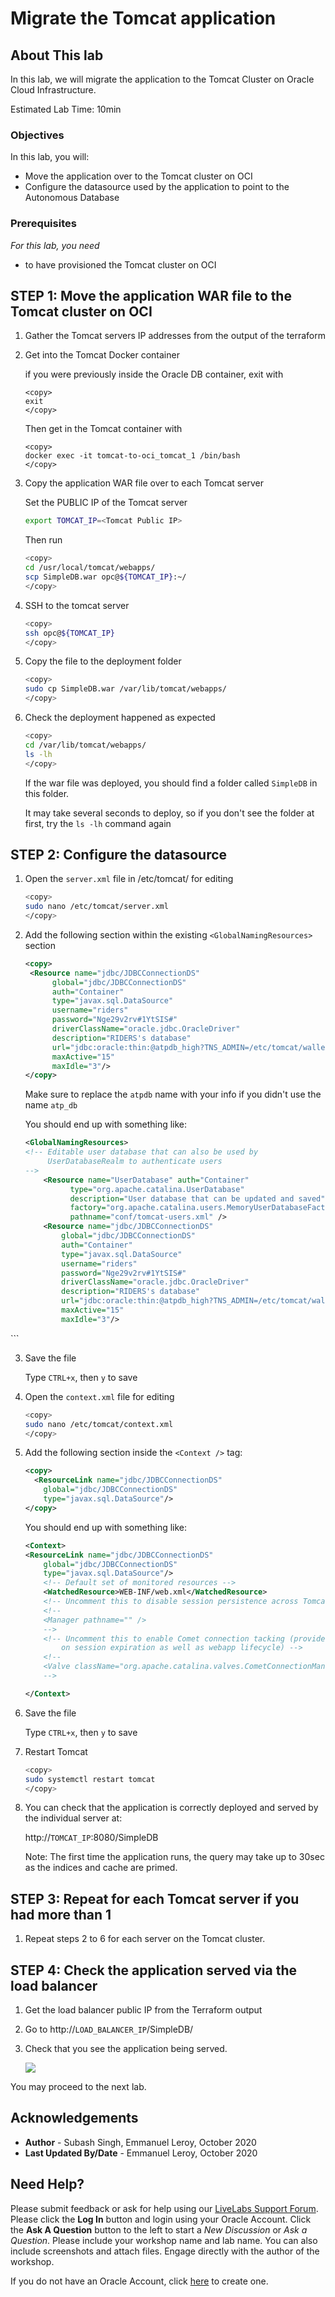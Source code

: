# Migrate the Tomcat application

## About This lab

In this lab, we will migrate the application to the Tomcat Cluster on Oracle Cloud Infrastructure.

Estimated Lab Time: 10min

### Objectives

In this lab, you will:
* Move the application over to the Tomcat cluster on OCI
* Configure the datasource used by the application to point to the Autonomous Database

### Prerequisites

*For this lab, you need*

* to have provisioned the Tomcat cluster on OCI

## **STEP 1**: Move the application WAR file to the Tomcat cluster on OCI

1. Gather the Tomcat servers IP addresses from the output of the terraform

2. Get into the Tomcat Docker container

    if you were previously inside the Oracle DB container, exit with 

    ```
    <copy>
    exit
    </copy>
    ```

    Then get in the Tomcat container with

    ```
    <copy>
    docker exec -it tomcat-to-oci_tomcat_1 /bin/bash
    </copy>
    ```

2. Copy the application WAR file over to each Tomcat server

    Set the PUBLIC IP of the Tomcat server

    ```bash
    export TOMCAT_IP=<Tomcat Public IP>
    ```

    Then run

    ```bash
    <copy>
    cd /usr/local/tomcat/webapps/
    scp SimpleDB.war opc@${TOMCAT_IP}:~/
    </copy>
    ```

3. SSH to the tomcat server

    ```bash
    <copy>
    ssh opc@${TOMCAT_IP}
    </copy>
    ```

4. Copy the file to the deployment folder

    ```bash
    <copy>
    sudo cp SimpleDB.war /var/lib/tomcat/webapps/
    </copy>
    ``` 

5. Check the deployment happened as expected

    ```bash
    <copy>
    cd /var/lib/tomcat/webapps/
    ls -lh
    </copy>
    ```

    If the war file was deployed, you should find a folder called `SimpleDB` in this folder.

    It may take several seconds to deploy, so if you don't see the folder at first, try the `ls -lh` command again

## **STEP 2:** Configure the datasource

1. Open the `server.xml` file in /etc/tomcat/ for editing

    ```bash
    <copy>
    sudo nano /etc/tomcat/server.xml
    </copy>
    ```

2. Add the following section within the existing `<GlobalNamingResources>` section

    ```xml
    <copy>
     <Resource name="jdbc/JDBCConnectionDS"
          global="jdbc/JDBCConnectionDS"
          auth="Container"
          type="javax.sql.DataSource"
          username="riders"
          password="Nge29v2rv#1YtSIS#"
          driverClassName="oracle.jdbc.OracleDriver"
          description="RIDERS's database"
          url="jdbc:oracle:thin:@atpdb_high?TNS_ADMIN=/etc/tomcat/wallet"
          maxActive="15"
          maxIdle="3"/>
    </copy>
    ```

    Make sure to replace the `atpdb` name with your info if you didn't use the name `atp_db`

    You should end up with something like:

    ```xml
    <GlobalNamingResources>
    <!-- Editable user database that can also be used by
         UserDatabaseRealm to authenticate users
    -->
        <Resource name="UserDatabase" auth="Container"
              type="org.apache.catalina.UserDatabase"
              description="User database that can be updated and saved"
              factory="org.apache.catalina.users.MemoryUserDatabaseFactory"
              pathname="conf/tomcat-users.xml" />
        <Resource name="jdbc/JDBCConnectionDS"
            global="jdbc/JDBCConnectionDS"
            auth="Container"
            type="javax.sql.DataSource"
            username="riders"
            password="Nge29v2rv#1YtSIS#"
            driverClassName="oracle.jdbc.OracleDriver"
            description="RIDERS's database"
            url="jdbc:oracle:thin:@atpdb_high?TNS_ADMIN=/etc/tomcat/wallet"
            maxActive="15"
            maxIdle="3"/>
  </GlobalNamingResources>
    ```

3. Save the file

    Type `CTRL+x`, then `y` to save

4. Open the `context.xml` file for editing

    ```bash
    <copy>
    sudo nano /etc/tomcat/context.xml
    </copy>
    ```

5. Add the following section inside the `<Context />` tag:

    ```xml
    <copy>
      <ResourceLink name="jdbc/JDBCConnectionDS"
        global="jdbc/JDBCConnectionDS"
        type="javax.sql.DataSource"/>
    </copy>
    ```

    You should end up with something like:

    ```xml
    <Context>
    <ResourceLink name="jdbc/JDBCConnectionDS"
        global="jdbc/JDBCConnectionDS"
        type="javax.sql.DataSource"/>
        <!-- Default set of monitored resources -->
        <WatchedResource>WEB-INF/web.xml</WatchedResource>
        <!-- Uncomment this to disable session persistence across Tomcat restarts -->
        <!--
        <Manager pathname="" />
        -->
        <!-- Uncomment this to enable Comet connection tacking (provides events
            on session expiration as well as webapp lifecycle) -->
        <!--
        <Valve className="org.apache.catalina.valves.CometConnectionManagerValve" />
        -->

    </Context>
    ```

6. Save the file

    Type `CTRL+x`, then `y` to save

7. Restart Tomcat

    ```bash
    <copy>
    sudo systemctl restart tomcat
    </copy>
    ```

8. You can check that the application is correctly deployed and served by the individual server at:

    http://`TOMCAT_IP`:8080/SimpleDB

    Note: The first time the application runs, the query may take up to 30sec as the indices and cache are primed.
    

## **STEP 3:** Repeat for each Tomcat server if you had more than 1

1. Repeat steps 2 to 6 for each server on the Tomcat cluster.

## **STEP 4:** Check the application served via the load balancer

1. Get the load balancer public IP from the Terraform output

2. Go to http://`LOAD_BALANCER_IP`/SimpleDB/

3. Check that you see the application being served.

    ![](./images/lb-simpledb-app.png)

You may proceed to the next lab.

## Acknowledgements
 - **Author** - Subash Singh, Emmanuel Leroy, October 2020
 - **Last Updated By/Date** - Emmanuel Leroy, October 2020

## Need Help?
Please submit feedback or ask for help using our [LiveLabs Support Forum](https://community.oracle.com/tech/developers/categories/livelabsdiscussions). Please click the **Log In** button and login using your Oracle Account. Click the **Ask A Question** button to the left to start a *New Discussion* or *Ask a Question*.  Please include your workshop name and lab name.  You can also include screenshots and attach files.  Engage directly with the author of the workshop.

If you do not have an Oracle Account, click [here](https://profile.oracle.com/myprofile/account/create-account.jspx) to create one.